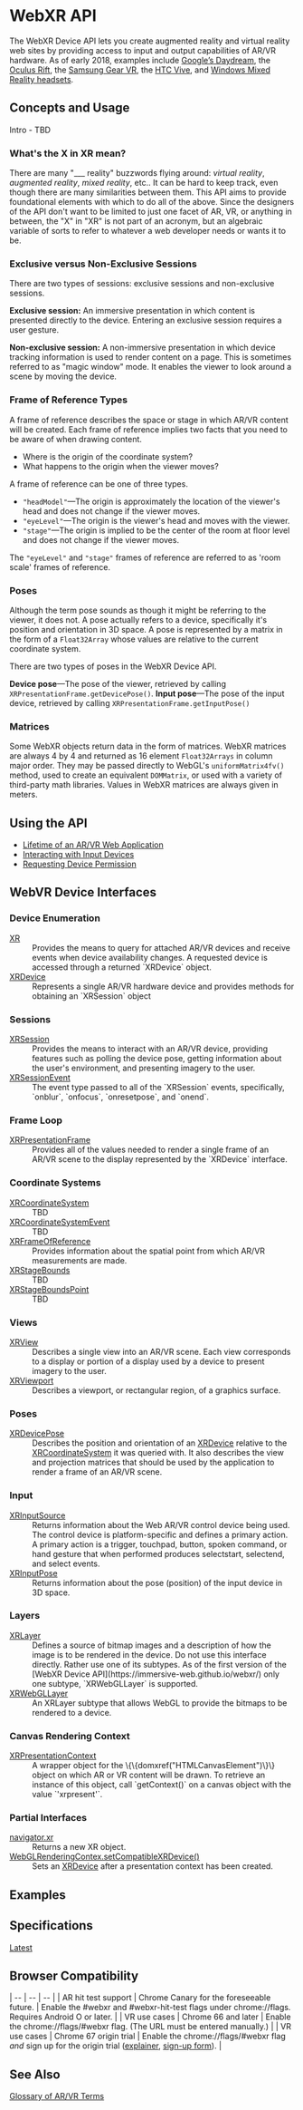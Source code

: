 # WebXR API

The WebXR Device API lets you create augmented reality and virtual reality web sites by providing access to input and output capabilities of AR/VR hardware. As of early 2018, examples include [Google’s Daydream](https://vr.google.com/daydream/), the [Oculus Rift](https://www3.oculus.com/rift/), the [Samsung Gear VR](http://www.samsung.com/global/galaxy/gear-vr/), the [HTC Vive](https://www.htcvive.com/), and [Windows Mixed Reality headsets](https://developer.microsoft.com/en-us/windows/mixed-reality).

## Concepts and Usage

Intro - TBD

### What's the X in XR mean?

There are many "&#95;&#95;&#95; reality" buzzwords flying around: _virtual reality_, _augmented reality_, _mixed reality_, etc.. It can be hard to keep track, even though there are many similarities between them. This API aims to provide foundational elements with which to do all of the above. Since the designers of the API don't want to be limited to just one facet of AR, VR, or anything in between, the "X" in "XR" is not part of an acronym, but an algebraic variable of sorts to refer to whatever a web developer needs or wants it to be.

### Exclusive versus Non-Exclusive Sessions

There are two types of sessions: exclusive sessions and non-exclusive sessions.

**Exclusive session:** An immersive presentation in which content is presented directly to the device. Entering an exclusive session requires a user gesture.

**Non-exclusive session:** A non-immersive presentation in which device tracking information is used to render content on a page. This is sometimes referred to as "magic window" mode. It enables the viewer to look around a scene by moving the device.

### Frame of Reference Types

A frame of reference describes the space or stage in which AR/VR content will be created. Each frame of reference implies two facts that you need to be aware of when drawing content.

* Where is the origin of the coordinate system?
* What happens to the origin when the viewer moves?

A frame of reference can be one of three types.

* `"headModel"`&mdash;The origin is approximately the location of the viewer's head and does not change if the viewer moves.
* `"eyeLevel"`&mdash;The origin is the viewer's head and moves with the viewer.
* `"stage"`&mdash;The origin is implied to be the center of the room at floor level and does not change if the viewer moves.

The `"eyeLevel"` and `"stage"` frames of reference are referred to as 'room scale' frames of reference.

### Poses

Although the term pose sounds as though it might be referring to the viewer, it does not. A pose actually refers to a device, specifically it's position and orientation in 3D space. A pose is represented by a matrix in the form of a `Float32Array` whose values are relative to the current coordinate system.

There are two types of poses in the WebXR Device API.

**Device pose**&mdash;The pose of the viewer, retrieved by calling `XRPresentationFrame.getDevicePose()`.
**Input pose**&mdash;The pose of the input device, retrieved by calling `XRPresentationFrame.getInputPose()`

### Matrices

Some WebXR objects return data in the form of matrices. WebXR matrices are always 4 by 4 and returned as 16 element `Float32Arrays` in column major order. They may be passed directly to WebGL's `uniformMatrix4fv()` method, used to create an equivalent `DOMMatrix`, or used with a variety of third-party math libraries. Values in WebXR matrices are always given in meters.

## Using the API

* [Lifetime of an AR/VR Web Application](lifetime)
* [Interacting with Input Devices](devices)
* [Requesting Device Permission](permissions)

## WebVR Device Interfaces

### Device Enumeration

<dl>
  <dt><a href="xr">XR</a></dt>
  <dd>Provides the means to query for attached AR/VR devices and receive events when device availability changes. A requested device is accessed through a returned `XRDevice` object.</dd>
  <dt><a href="xrdevice">XRDevice</a></dt>
  <dd>Represents a single AR/VR hardware device and provides methods for obtaining an `XRSession` object</dd>
</dl>

### Sessions

<dl>
  <dt><a href="xrsession">XRSession</a></dt>
  <dd>Provides the means to interact with an AR/VR device, providing features such as polling the device pose, getting information about the user's environment, and presenting imagery to the user.</dd>
  <dt><a href="xrsessionevent">XRSessionEvent</a></dt>
  <dd>The event type passed to all of the `XRSession` events, specifically, `onblur`, `onfocus`, `onresetpose`, and `onend`.</dd>
</dl>

### Frame Loop

<dl>
  <dt><a href="xrpresentationframe">XRPresentationFrame</a></dt>
  <dd>Provides all of the values needed to render a single frame of an AR/VR scene to the display represented by the `XRDevice` interface.</dd>
</dl>

### Coordinate Systems

<dl>
  <dt><a href="xrcoordinatesystem">XRCoordinateSystem</a></dt>
  <dd>TBD</dd>
  <dt><a href="xrcoordinatesystemevent">XRCoordinateSystemEvent</a></dt>
  <dd>TBD</dd>
  <dt><a href="xrframeofreference">XRFrameOfReference</a></dt>
  <dd>Provides information about the spatial point from which AR/VR measurements are made.</dd>
  <dt><a href="xrstagebounds">XRStageBounds</a></dt>
  <dd>TBD</dd>
  <dt><a href="xrstageboundspoint">XRStageBoundsPoint</a></dt>
  <dd>TBD</dd>
</dl>

### Views

<dl>
  <dt><a href="xrview">XRView</a></dt>
  <dd>Describes a single view into an AR/VR scene. Each view corresponds to a display or portion of a display used by a device to present imagery to the user.</dd>
  <dt><a href="xrviewport">XRViewport</a></dt>
  <dd>Describes a viewport, or rectangular region, of a graphics surface.</dd>
</dl>

### Poses

<dl>
  <dt><a href="xrdevicepose">XRDevicePose</a></dt>
  <dd>Describes the position and orientation of an <a href="xrdevice">XRDevice</a> relative to the <a href="xrcoordinateSystem">XRCoordinateSystem</a> it was queried with. It also describes the view and projection matrices that should be used by the application to render a frame of an AR/VR scene.</dd>
</dl>

### Input

<dl>
  <dt><a href="xrinputsource">XRInputSource</a></dt>
  <dd>Returns information about the Web AR/VR control device being used. The control device is platform-specific and defines a primary action. A primary action is a trigger, touchpad, button, spoken command, or hand gesture that when performed produces selectstart, selectend, and select events.</dd>
  <dt><a href="xrinputpose">XRInputPose</a></dt>
  <dd>Returns information about the pose (position) of the input device in 3D space.</dd>
</dl>

### Layers

<dl>
  <dt><a href="xrlayer">XRLayer</a></dt>
  <dd>Defines a source of bitmap images and a description of how the image is to be rendered in the device. Do not use this interface directly. Rather use one of its subtypes. As of the first version of the [WebXR Device API](https://immersive-web.github.io/webxr/) only one subtype, `XRWebGLLayer` is supported.</dd>
  <dt><a href="xrwebgllayer">XRWebGLLayer</a></dt>
  <dd>An XRLayer subtype that allows WebGL to provide the bitmaps to be rendered to a device.</dd>
</dl>

### Canvas Rendering Context

<dl>
  <dt><a href="xr">XRPresentationContext</a></dt>
  <dd>A wrapper object for the \{\{domxref("HTMLCanvasElement")\}\} object on which AR or VR content will be drawn. To retrieve an instance of this object, call `getContext()` on a canvas object with the value `'xrpresent'`.</dd>
</dl>

### Partial Interfaces

<dl>
  <dt><a href="partial_navigator">navigator.xr</a></dt>
  <dd>Returns a new XR object.</dd>
  <dt><a href="partial_webglcontextattributes">WebGLRenderingContex.setCompatibleXRDevice()</a></dt>
  <dd>Sets an <a href="xrdevice">XRDevice</a> after a presentation context has been created.</dd>
</dl>

## Examples


## Specifications

[Latest](https://immersive-web.github.io/webxr/spec/latest/)

## Browser Compatibility

| -- | -- | -- |
| AR hit test support | Chrome Canary for the foreseeable future. | Enable the #webxr and #webxr-hit-test flags under chrome://flags. Requires Android O or later. |
| VR use cases | Chrome 66 and later | Enable the chrome://flags/#webxr flag. (The URL must be entered manually.) |
| VR use cases | Chrome 67 origin trial | Enable the chrome://flags/#webxr flag *and* sign up for the origin trial ([explainer](https://github.com/GoogleChrome/OriginTrials/blob/gh-pages/developer-guide.md), [sign-up form](http://bit.ly/OriginTrialSignup)). |


## See Also

[Glossary of AR/VR Terms](../glossary.md)
